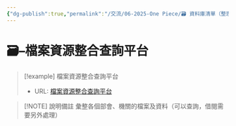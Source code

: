 ```yaml
---
{"dg-publish":true,"permalink":"/交流/06-2025-One Piece/🗃️ 資料庫清單（整理中）/檔案資源整合查詢平台/","title":"檔案資源整合查詢平台","tags":["文史資料","🗃️資料庫"],"noteIcon":"3","created":"2025-05-30T06:54:13.000+08:00","updated":"2025-05-30T05:21:48.000+08:00"}
---
```




# 🗃️–檔案資源整合查詢平台



> [!example] 檔案資源整合查詢平台
> - URL: [檔案資源整合查詢平台](https://across.archives.gov.tw/naahyint/search.jsp)



> [!NOTE] 說明備註
> 彙整各個部會、機關的檔案及資料（可以查詢，借閱需要另外處理）


